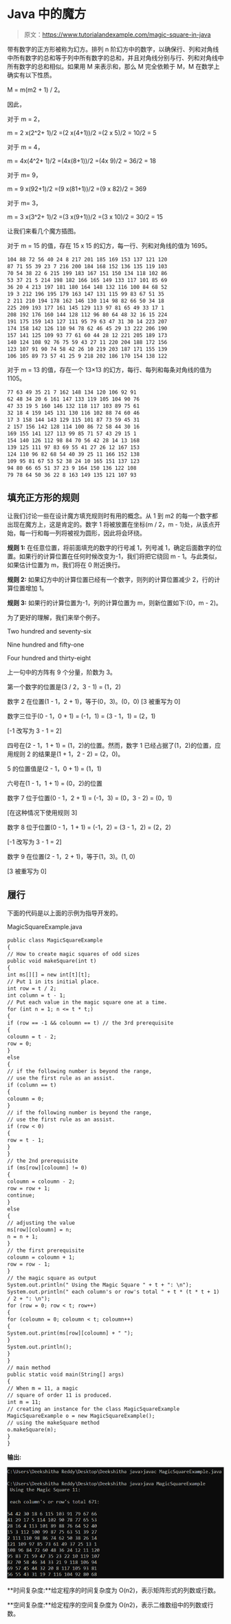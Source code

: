 # Java 中的魔方

> 原文：<https://www.tutorialandexample.com/magic-square-in-java>

带有数字的正方形被称为幻方。排列 n 阶幻方中的数字，以确保行、列和对角线中所有数字的总和等于列中所有数字的总和，并且对角线分别与行、列和对角线中所有数字的总和相似。如果用 M 来表示和，那么 M 完全依赖于 M，M 在数学上确实有以下性质。

M = m(m2 + 1) / 2。

因此，

对于 m = 2，

m = 2 x(2^2+ 1)/2 =(2 x(4+1))/2 =(2 x 5)/2 = 10/2 = 5

对于 m = 4，

m = 4x(4^2+ 1)/2 =(4x(8+1))/2 =(4x 9)/2 = 36/2 = 18

对于 m= 9，

m = 9 x(92+1)/2 =(9 x(81+1))/2 =(9 x 82)/2 = 369

对于 m= 3，

m = 3 x(3^2+ 1)/2 =(3 x(9+1))/2 =(3 x 10)/2 = 30/2 = 15

让我们来看几个魔方插图。

对于 m = 15 的值，存在 15 x 15 的幻方，每一行、列和对角线的值为 1695。

```
104 88 72 56 40 24 8 217 201 185 169 153 137 121 120
87 71 55 39 23 7 216 200 184 168 152 136 135 119 103
70 54 38 22 6 215 199 183 167 151 150 134 118 102 86
53 37 21 5 214 198 182 166 165 149 133 117 101 85 69
36 20 4 213 197 181 180 164 148 132 116 100 84 68 52
19 3 212 196 195 179 163 147 131 115 99 83 67 51 35
2 211 210 194 178 162 146 130 114 98 82 66 50 34 18
225 209 193 177 161 145 129 113 97 81 65 49 33 17 1
208 192 176 160 144 128 112 96 80 64 48 32 16 15 224
191 175 159 143 127 111 95 79 63 47 31 30 14 223 207
174 158 142 126 110 94 78 62 46 45 29 13 222 206 190
157 141 125 109 93 77 61 60 44 28 12 221 205 189 173
140 124 108 92 76 75 59 43 27 11 220 204 188 172 156
123 107 91 90 74 58 42 26 10 219 203 187 171 155 139
106 105 89 73 57 41 25 9 218 202 186 170 154 138 122 
```

对于 m = 13 的值，存在一个 13×13 的幻方，每行、每列和每条对角线的值为 1105。

```
77 63 49 35 21 7 162 148 134 120 106 92 91
62 48 34 20 6 161 147 133 119 105 104 90 76
47 33 19 5 160 146 132 118 117 103 89 75 61
32 18 4 159 145 131 130 116 102 88 74 60 46
17 3 158 144 143 129 115 101 87 73 59 45 31
2 157 156 142 128 114 100 86 72 58 44 30 16
169 155 141 127 113 99 85 71 57 43 29 15 1
154 140 126 112 98 84 70 56 42 28 14 13 168
139 125 111 97 83 69 55 41 27 26 12 167 153
124 110 96 82 68 54 40 39 25 11 166 152 138
109 95 81 67 53 52 38 24 10 165 151 137 123
94 80 66 65 51 37 23 9 164 150 136 122 108
79 78 64 50 36 22 8 163 149 135 121 107 93 
```

## 填充正方形的规则

让我们讨论一些在设计魔方填充规则时有用的概念。从 1 到 m2 的每一个数字都出现在魔方上，这是肯定的。数字 1 将被放置在坐标(m / 2，m - 1)处，从该点开始，每一行和每一列将被视为圆形，因此将会环绕。

**规则 1:** 在任意位置，将前面填充的数字的行号减 1，列号减 1，确定后面数字的位置。如果行的计算位置在任何时候改变为-1，我们将把它绕回 m - 1。与此类似，如果估计位置为 m，我们将在 0 附近换行。

**规则 2:** 如果幻方中的计算位置已经有一个数字，则列的计算位置减少 2，行的计算位置增加 1。

**规则 3:** 如果行的计算位置为-1，列的计算位置为 m，则新位置如下:(0，m - 2)。

为了更好的理解，我们来举个例子。

Two hundred and seventy-six

Nine hundred and fifty-one

Four hundred and thirty-eight

上一句中的方阵有 9 个分量，阶数为 3。

第一个数字的位置是(3 / 2，3 - 1) = (1，2)

数字 2 在位置(1 - 1，2 + 1)，等于(0，3)。(0，0) [3 被重写为 0]

数字三位于(0 - 1，0 + 1) = (-1，1) = (3 - 1，1) = (2，1)

[-1 改写为 3 - 1 = 2]

四号在(2 - 1，1 + 1) = (1，2)的位置。然而，数字 1 已经占据了(1，2)的位置，应用规则 2 的结果是(1 + 1，2 - 2) = (2，0)。

5 的位置值是(2 - 1，0 + 1) = (1，1)

六号在(1 - 1，1 + 1) = (0，2)的位置

数字 7 位于位置(0 - 1，2 + 1) = (-1，3) = (0，3 - 2) = (0，1)

[在这种情况下使用规则 3]

数字 8 位于位置(0 - 1，1 + 1) = (-1，2) = (3 - 1，2) = (2，2)

[-1 改写为 3 - 1 = 2]

数字 9 在位置(2 - 1，2 + 1)，等于(1，3)。(1, 0)

[3 被重写为 0]

## 履行

下面的代码是以上面的示例为指导开发的。

MagicSquareExample.java

```
public class MagicSquareExample   
{  
// How to create magic squares of odd sizes
public void makeSquare(int t)  
{  
int ms[][] = new int[t][t];  
// Put 1 in its initial place.  
int row = t / 2;  
int column = t - 1;  
// Put each value in the magic square one at a time. 
for (int n = 1; n <= t * t;)   
{  
if (row == -1 && coloumn == t) // the 3rd prerequisite  
{  
coloumn = t - 2;  
row = 0;  
}  
else   
{  
// if the following number is beyond the range, 
// use the first rule as an assist.
if (column == t)  
{  
coloumn = 0;  
}  
// if the following number is beyond the range, 
// use the first rule as an assist.
if (row < 0)  
{  
row = t - 1;  
}  
}  
// the 2nd prerequisite 
if (ms[row][coloumn] != 0)   
{  
coloumn = coloumn - 2;  
row = row + 1;  
continue;  
}  
else  
{  
// adjusting the value  
ms[row][coloumn] = n;  
n = n + 1;  
}  
// the first prerequisite 
coloumn = coloumn + 1;  
row = row - 1;  
}  
// the magic square as output  
System.out.println(" Using the Magic Square " + t + ": \n");  
System.out.println(" each column's or row's total " + t * (t * t + 1) / 2 + ": \n");  
for (row = 0; row < t; row++)   
{  
for (coloumn = 0; coloumn < t; coloumn++)  
{  
System.out.print(ms[row][coloumn] + " ");  
}  
System.out.println();  
}  
}  
// main method  
public static void main(String[] args)  
{  
// When m = 11, a magic 
// square of order 11 is produced. 
int m = 11;  
// creating an instance for the class MagicSquareExample 
MagicSquareExample o = new MagicSquareExample();  
// using the makeSquare method  
o.makeSquare(m);  
}  
} 
```

**输出:**

![Magic Square in Java](img/47a3956e558caf91a4e764b87cabca37.png)  

**时间复杂度:**给定程序的时间复杂度为 O(n2)，表示矩阵形式的列数或行数。

**空间复杂度:**给定程序的空间复杂度为 O(n2)，表示二维数组中的列数或行数。